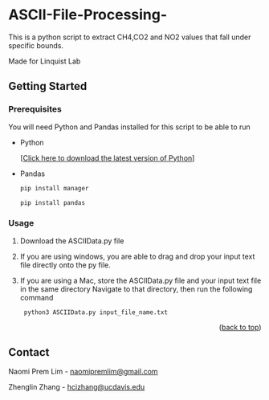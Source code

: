 # ASCII-File-Processing-
<a name="readme-top"></a>

This is a python script to extract CH4,CO2 and NO2 values that fall under specific bounds.

Made for Linquist Lab

## Getting Started


### Prerequisites

You will need Python and Pandas installed for this script to be able to run
* Python
  
  [[Click here to download the latest version of Python](https://www.python.org/downloads/)]
* Pandas
  ```sh
  pip install manager
  ```
  ```sh
  pip install pandas
  ```

### Usage

1. Download the ASCIIData.py file
2. If you are using windows, you are able to drag and drop your input text file directly onto the py file.
3. If you are using a Mac, store the ASCIIData.py file and your input text file in the same directory
   Navigate to that directory, then run the following command

   ```
    python3 ASCIIData.py input_file_name.txt
   ```


<p align="right">(<a href="#readme-top">back to top</a>)</p>



<!-- CONTACT -->
## Contact

Naomi Prem Lim - naomipremlim@gmail.com

Zhenglin Zhang - hcizhang@ucdavis.edu


